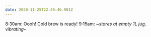 ```yaml
---
date: 2020-11-25T22:49:46.901Z
---
```


8:30am: Oooh! Cold brew is ready!
9:15am: _~stares at empty 1L jug, vibrating~_

